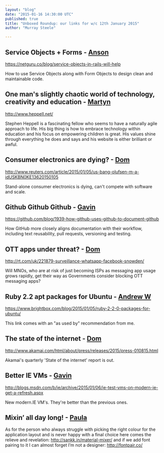 ```yaml
---
layout: "blog"
date: "2015-01-16 14:30:00 UTC"
published: true
title: "Unboxed Roundup: our links for w/c 12th January 2015"
author: "Murray Steele"

---
```


## Service Objects + Forms - [Anson](http://www.unboxedconsulting.com/people/anson-kelly)  https://netguru.co/blog/service-objects-in-rails-will-help  How to use Service Objects along with Form Objects to design clean and maintainable code.  ## One man's slightly chaotic world of technology, creativity and education - [Martyn](http://www.unboxedconsulting.com/people/martyn-evans)  http://www.heppell.net/  Stephen Heppell is a fascinating fellow who seems to have a naturally agile approach to life. His big thing is how to embrace technology within education and his focus on empowering children is great. His values shine through everything he does and says and his website is either brilliant or awful.  ## Consumer electronics are dying? - [Dom](http://www.unboxedconsulting.com/people/dominic-mason)  http://www.reuters.com/article/2015/01/05/us-bang-olufsen-m-a-idUSKBN0KE13620150105  Stand-alone consumer electronics is dying, can't compete with software and scale.  ## Github Github Github - [Gavin](http://www.unboxedconsulting.com/people/gavin-van-lelyveld)  https://github.com/blog/1939-how-github-uses-github-to-document-github  How GitHub more closely aligns documentation with their workflow, including text reusability, pull requests, versioning and testing.  ## OTT apps under threat? - [Dom](http://www.unboxedconsulting.com/people/dominic-mason)  http://rt.com/uk/221879-surveillance-whatsapp-facebook-snowden/  Will MNOs, who are at risk of just becoming ISPs as messaging app usage grows rapidly, get their way as Governments consider blocking OTT messaging apps?  ## Ruby 2.2 apt packages for Ubuntu - [Andrew W](http://www.unboxedconsulting.com/people/andrew-white)  https://www.brightbox.com/blog/2015/01/05/ruby-2-2-0-packages-for-ubuntu/  This link comes with an "as used by" recommendation from me.  ## The state of the internet - [Dom](http://www.unboxedconsulting.com/people/dominic-mason)  http://www.akamai.com/html/about/press/releases/2015/press-010815.html  Akamai's quarterly 'State of the internet' report is out.  ## Better IE VMs - [Gavin](http://www.unboxedconsulting.com/people/gavin-van-lelyveld)  http://blogs.msdn.com/b/ie/archive/2015/01/06/ie-test-vms-on-modern-ie-get-a-refresh.aspx  New modern.IE VM's. They're better than the previous ones.  ## Mixin’ all day long! - [Paula](http://www.unboxedconsulting.com/people/paula-stepinska)  As for the person who always struggle with picking the right colour for the application layout and is never happy with a final choice here comes the relieve and revelation: http://sankk.in/material-mixer/ and if we add font pairing to it I can almost forget I’m not a designer: http://fontpair.co/


